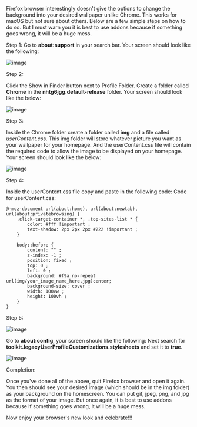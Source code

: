 
Firefox browser interestingly doesn't give the options to change the background into your desired wallpaper unlike Chrome. This works for macOS but not sure about others. Below are a few simple steps on how to do so. But I must warn you it is best to use addons because if something goes wrong, it will be a huge mess.


Step 1: 
Go to **about:support** in your search bar. Your screen should look like the following:

![image](https://user-images.githubusercontent.com/63845509/176843102-8ce5d09a-5050-4545-b664-bac7f5c97554.png)


Step 2:

Click the Show in Finder button next to Profile Folder. Create a folder called **Chrome** in the **nhtg6jgg.default-release** folder. Your screen should look like the below:

![image](https://user-images.githubusercontent.com/63845509/176843195-39c978fb-d516-4320-a790-ebc9005225c9.png)


Step 3: 

Inside the Chrome folder create a folder called **img** and a file called _userContent.css_. This img folder will store whatever picture you want as your wallpaper for your homepage. And the userContent.css file will contain the required code to allow the image to be displayed on your homepage. Your screen should look like the below:

![image](https://user-images.githubusercontent.com/63845509/176843383-be7d0313-f604-4bac-84d7-0582ecf12e91.png)


Step 4:

Inside the userContent.css file copy and paste in the following code:
Code for userContent.css:

```
@-moz-document url(about:home), url(about:newtab), url(about:privatebrowsing) {
    .click-target-container *, .top-sites-list * {
        color: #fff !important ;
        text-shadow: 2px 2px 2px #222 !important ;
    }

    body::before {
        content: "" ;
        z-index: -1 ;
        position: fixed ;
        top: 0 ;
        left: 0 ;
        background: #f9a no-repeat url(img/your_image_name_here.jpg)center;
        background-size: cover ;
        width: 100vw ;
        height: 100vh ;
    }
}
```

Step 5:

![image](https://user-images.githubusercontent.com/63845509/176843543-7b47ea7e-17e8-4710-9930-6250b14684c1.png)

Go to **about:config**, your screen should like the following: Next search for **toolkit.legacyUserProfileCustomizations.stylesheets** and set it to **true**.


![image](https://user-images.githubusercontent.com/63845509/176843619-22324020-0967-4e78-a666-e3d48dc0b38a.png)


Completion:

Once you've done all of the above, quit Firefox browser and open it again. You then should see your desired image (which should be in the img folder) as your background on the homescreen. You can put gif, jpeg, png, and jpg as the format of your image. But once again, it is best to use addons because if something goes wrong, it will be a huge mess.

Now enjoy your browser's new look and celebrate!!!



